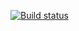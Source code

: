 [![Build status](https://ci.appveyor.com/api/projects/status/7u452ayrp3wnrl2a?svg=true)](https://ci.appveyor.com/project/larinasof/pageobject)